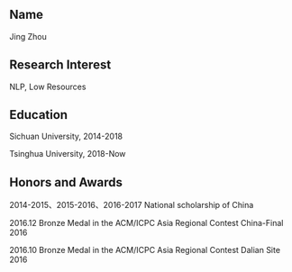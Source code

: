 ## Name
Jing Zhou

## Research Interest
NLP, Low Resources

## Education
Sichuan University, 2014-2018

Tsinghua University, 2018-Now

## Honors and Awards
2014-2015、2015-2016、2016-2017 National scholarship of China

2016.12 Bronze Medal in the ACM/ICPC Asia Regional Contest China-Final 2016

2016.10 Bronze Medal in the ACM/ICPC Asia Regional Contest Dalian Site 2016
